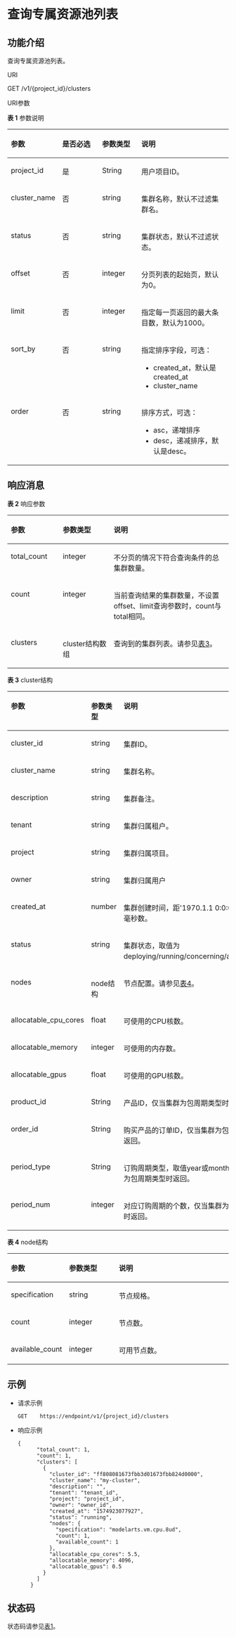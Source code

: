 # 查询专属资源池列表<a name="modelarts_03_0201"></a>

## 功能介绍<a name="section11344325125111"></a>

查询专属资源池列表。

URI

GET /v1/\{project\_id\}/clusters

URI参数

**表 1**  参数说明

<a name="table1464920913178"></a>
<table><thead align="left"><tr id="row1064929171718"><th class="cellrowborder" valign="top" width="18.81188118811881%" id="mcps1.2.5.1.1"><p id="p176494981719"><a name="p176494981719"></a><a name="p176494981719"></a>参数</p>
</th>
<th class="cellrowborder" valign="top" width="19.801980198019802%" id="mcps1.2.5.1.2"><p id="p76491499177"><a name="p76491499177"></a><a name="p76491499177"></a>是否必选</p>
</th>
<th class="cellrowborder" valign="top" width="18.445544554455445%" id="mcps1.2.5.1.3"><p id="p164989131716"><a name="p164989131716"></a><a name="p164989131716"></a>参数类型</p>
</th>
<th class="cellrowborder" valign="top" width="42.94059405940594%" id="mcps1.2.5.1.4"><p id="p16649129121715"><a name="p16649129121715"></a><a name="p16649129121715"></a>说明</p>
</th>
</tr>
</thead>
<tbody><tr id="row1764919201710"><td class="cellrowborder" valign="top" width="18.81188118811881%" headers="mcps1.2.5.1.1 "><p id="p1264969191710"><a name="p1264969191710"></a><a name="p1264969191710"></a>project_id</p>
</td>
<td class="cellrowborder" valign="top" width="19.801980198019802%" headers="mcps1.2.5.1.2 "><p id="p2064939191717"><a name="p2064939191717"></a><a name="p2064939191717"></a>是</p>
</td>
<td class="cellrowborder" valign="top" width="18.445544554455445%" headers="mcps1.2.5.1.3 "><p id="p16499914173"><a name="p16499914173"></a><a name="p16499914173"></a>String</p>
</td>
<td class="cellrowborder" valign="top" width="42.94059405940594%" headers="mcps1.2.5.1.4 "><p id="p864917971716"><a name="p864917971716"></a><a name="p864917971716"></a>用户项目ID。</p>
</td>
</tr>
<tr id="row146493931714"><td class="cellrowborder" valign="top" width="18.81188118811881%" headers="mcps1.2.5.1.1 "><p id="p66501395179"><a name="p66501395179"></a><a name="p66501395179"></a>cluster_name</p>
</td>
<td class="cellrowborder" valign="top" width="19.801980198019802%" headers="mcps1.2.5.1.2 "><p id="p265013911713"><a name="p265013911713"></a><a name="p265013911713"></a>否</p>
</td>
<td class="cellrowborder" valign="top" width="18.445544554455445%" headers="mcps1.2.5.1.3 "><p id="p1265079181714"><a name="p1265079181714"></a><a name="p1265079181714"></a>string</p>
</td>
<td class="cellrowborder" valign="top" width="42.94059405940594%" headers="mcps1.2.5.1.4 "><p id="p0650491176"><a name="p0650491176"></a><a name="p0650491176"></a>集群名称，默认不过滤集群名。</p>
</td>
</tr>
<tr id="row1765089161714"><td class="cellrowborder" valign="top" width="18.81188118811881%" headers="mcps1.2.5.1.1 "><p id="p1565013910175"><a name="p1565013910175"></a><a name="p1565013910175"></a>status</p>
</td>
<td class="cellrowborder" valign="top" width="19.801980198019802%" headers="mcps1.2.5.1.2 "><p id="p136507912170"><a name="p136507912170"></a><a name="p136507912170"></a>否</p>
</td>
<td class="cellrowborder" valign="top" width="18.445544554455445%" headers="mcps1.2.5.1.3 "><p id="p18650991172"><a name="p18650991172"></a><a name="p18650991172"></a>string</p>
</td>
<td class="cellrowborder" valign="top" width="42.94059405940594%" headers="mcps1.2.5.1.4 "><p id="p126508917179"><a name="p126508917179"></a><a name="p126508917179"></a>集群状态，默认不过滤状态。</p>
</td>
</tr>
<tr id="row8665337181711"><td class="cellrowborder" valign="top" width="18.81188118811881%" headers="mcps1.2.5.1.1 "><p id="p176651237141714"><a name="p176651237141714"></a><a name="p176651237141714"></a>offset</p>
</td>
<td class="cellrowborder" valign="top" width="19.801980198019802%" headers="mcps1.2.5.1.2 "><p id="p186651737151719"><a name="p186651737151719"></a><a name="p186651737151719"></a>否</p>
</td>
<td class="cellrowborder" valign="top" width="18.445544554455445%" headers="mcps1.2.5.1.3 "><p id="p7665193710173"><a name="p7665193710173"></a><a name="p7665193710173"></a>integer</p>
</td>
<td class="cellrowborder" valign="top" width="42.94059405940594%" headers="mcps1.2.5.1.4 "><p id="p106653374174"><a name="p106653374174"></a><a name="p106653374174"></a>分页列表的起始页，默认为0。</p>
</td>
</tr>
<tr id="row63037496175"><td class="cellrowborder" valign="top" width="18.81188118811881%" headers="mcps1.2.5.1.1 "><p id="p113041494172"><a name="p113041494172"></a><a name="p113041494172"></a>limit</p>
</td>
<td class="cellrowborder" valign="top" width="19.801980198019802%" headers="mcps1.2.5.1.2 "><p id="p43041949171716"><a name="p43041949171716"></a><a name="p43041949171716"></a>否</p>
</td>
<td class="cellrowborder" valign="top" width="18.445544554455445%" headers="mcps1.2.5.1.3 "><p id="p8304149151711"><a name="p8304149151711"></a><a name="p8304149151711"></a>integer</p>
</td>
<td class="cellrowborder" valign="top" width="42.94059405940594%" headers="mcps1.2.5.1.4 "><p id="p930454917176"><a name="p930454917176"></a><a name="p930454917176"></a>指定每一页返回的最大条目数，默认为1000。</p>
</td>
</tr>
<tr id="row76861129184"><td class="cellrowborder" valign="top" width="18.81188118811881%" headers="mcps1.2.5.1.1 "><p id="p176866216181"><a name="p176866216181"></a><a name="p176866216181"></a>sort_by</p>
</td>
<td class="cellrowborder" valign="top" width="19.801980198019802%" headers="mcps1.2.5.1.2 "><p id="p19686172121818"><a name="p19686172121818"></a><a name="p19686172121818"></a>否</p>
</td>
<td class="cellrowborder" valign="top" width="18.445544554455445%" headers="mcps1.2.5.1.3 "><p id="p11686427185"><a name="p11686427185"></a><a name="p11686427185"></a>string</p>
</td>
<td class="cellrowborder" valign="top" width="42.94059405940594%" headers="mcps1.2.5.1.4 "><p id="p164315594910"><a name="p164315594910"></a><a name="p164315594910"></a>指定排序字段，可选：</p>
<a name="ul14742135720492"></a><a name="ul14742135720492"></a><ul id="ul14742135720492"><li>created_at，默认是created_at</li><li>cluster_name</li></ul>
</td>
</tr>
<tr id="row11629161616189"><td class="cellrowborder" valign="top" width="18.81188118811881%" headers="mcps1.2.5.1.1 "><p id="p362931681812"><a name="p362931681812"></a><a name="p362931681812"></a>order</p>
</td>
<td class="cellrowborder" valign="top" width="19.801980198019802%" headers="mcps1.2.5.1.2 "><p id="p19629121611815"><a name="p19629121611815"></a><a name="p19629121611815"></a>否</p>
</td>
<td class="cellrowborder" valign="top" width="18.445544554455445%" headers="mcps1.2.5.1.3 "><p id="p862901691815"><a name="p862901691815"></a><a name="p862901691815"></a>string</p>
</td>
<td class="cellrowborder" valign="top" width="42.94059405940594%" headers="mcps1.2.5.1.4 "><p id="p72841230145017"><a name="p72841230145017"></a><a name="p72841230145017"></a>排序方式，可选：</p>
<a name="ul14672362502"></a><a name="ul14672362502"></a><ul id="ul14672362502"><li>asc，递增排序</li><li>desc，递减排序，默认是desc。</li></ul>
</td>
</tr>
</tbody>
</table>

## 响应消息<a name="section775911415526"></a>

**表 2**  响应参数

<a name="table10818184019183"></a>
<table><thead align="left"><tr id="row1881884081819"><th class="cellrowborder" valign="top" width="23.46%" id="mcps1.2.4.1.1"><p id="p14818040191812"><a name="p14818040191812"></a><a name="p14818040191812"></a>参数</p>
</th>
<th class="cellrowborder" valign="top" width="23%" id="mcps1.2.4.1.2"><p id="p581844071810"><a name="p581844071810"></a><a name="p581844071810"></a>参数类型</p>
</th>
<th class="cellrowborder" valign="top" width="53.54%" id="mcps1.2.4.1.3"><p id="p17818174015181"><a name="p17818174015181"></a><a name="p17818174015181"></a>说明</p>
</th>
</tr>
</thead>
<tbody><tr id="row7818540191813"><td class="cellrowborder" valign="top" width="23.46%" headers="mcps1.2.4.1.1 "><p id="p3818114091818"><a name="p3818114091818"></a><a name="p3818114091818"></a>total_count</p>
</td>
<td class="cellrowborder" valign="top" width="23%" headers="mcps1.2.4.1.2 "><p id="p08181940181813"><a name="p08181940181813"></a><a name="p08181940181813"></a>integer</p>
</td>
<td class="cellrowborder" valign="top" width="53.54%" headers="mcps1.2.4.1.3 "><p id="p1281824091817"><a name="p1281824091817"></a><a name="p1281824091817"></a>不分页的情况下符合查询条件的总集群数量。</p>
</td>
</tr>
<tr id="row11438859131815"><td class="cellrowborder" valign="top" width="23.46%" headers="mcps1.2.4.1.1 "><p id="p19438185915182"><a name="p19438185915182"></a><a name="p19438185915182"></a>count</p>
</td>
<td class="cellrowborder" valign="top" width="23%" headers="mcps1.2.4.1.2 "><p id="p184397598189"><a name="p184397598189"></a><a name="p184397598189"></a>integer</p>
</td>
<td class="cellrowborder" valign="top" width="53.54%" headers="mcps1.2.4.1.3 "><p id="p84398597185"><a name="p84398597185"></a><a name="p84398597185"></a>当前查询结果的集群数量，不设置offset、limit查询参数时，count与total相同。</p>
</td>
</tr>
<tr id="row1857761021919"><td class="cellrowborder" valign="top" width="23.46%" headers="mcps1.2.4.1.1 "><p id="p15771510101920"><a name="p15771510101920"></a><a name="p15771510101920"></a>clusters</p>
</td>
<td class="cellrowborder" valign="top" width="23%" headers="mcps1.2.4.1.2 "><p id="p107937161192"><a name="p107937161192"></a><a name="p107937161192"></a>cluster结构数组</p>
</td>
<td class="cellrowborder" valign="top" width="53.54%" headers="mcps1.2.4.1.3 "><p id="p1457718104198"><a name="p1457718104198"></a><a name="p1457718104198"></a>查询到的集群列表。请参见<a href="#table3329335121912">表3</a>。</p>
</td>
</tr>
</tbody>
</table>

**表 3**  cluster结构

<a name="table3329335121912"></a>
<table><thead align="left"><tr id="row5330123513191"><th class="cellrowborder" valign="top" width="23.46%" id="mcps1.2.4.1.1"><p id="p13330113518199"><a name="p13330113518199"></a><a name="p13330113518199"></a>参数</p>
</th>
<th class="cellrowborder" valign="top" width="23%" id="mcps1.2.4.1.2"><p id="p1033011359199"><a name="p1033011359199"></a><a name="p1033011359199"></a>参数类型</p>
</th>
<th class="cellrowborder" valign="top" width="53.54%" id="mcps1.2.4.1.3"><p id="p1233083571919"><a name="p1233083571919"></a><a name="p1233083571919"></a>说明</p>
</th>
</tr>
</thead>
<tbody><tr id="row1833033511191"><td class="cellrowborder" valign="top" width="23.46%" headers="mcps1.2.4.1.1 "><p id="p4330123512193"><a name="p4330123512193"></a><a name="p4330123512193"></a>cluster_id</p>
</td>
<td class="cellrowborder" valign="top" width="23%" headers="mcps1.2.4.1.2 "><p id="p53301135101916"><a name="p53301135101916"></a><a name="p53301135101916"></a>string</p>
</td>
<td class="cellrowborder" valign="top" width="53.54%" headers="mcps1.2.4.1.3 "><p id="p14330203571910"><a name="p14330203571910"></a><a name="p14330203571910"></a>集群ID。</p>
</td>
</tr>
<tr id="row10330143571917"><td class="cellrowborder" valign="top" width="23.46%" headers="mcps1.2.4.1.1 "><p id="p23301135161917"><a name="p23301135161917"></a><a name="p23301135161917"></a>cluster_name</p>
</td>
<td class="cellrowborder" valign="top" width="23%" headers="mcps1.2.4.1.2 "><p id="p23302356197"><a name="p23302356197"></a><a name="p23302356197"></a>string</p>
</td>
<td class="cellrowborder" valign="top" width="53.54%" headers="mcps1.2.4.1.3 "><p id="p104381952204"><a name="p104381952204"></a><a name="p104381952204"></a>集群名称。</p>
</td>
</tr>
<tr id="row113307353192"><td class="cellrowborder" valign="top" width="23.46%" headers="mcps1.2.4.1.1 "><p id="p63301235141912"><a name="p63301235141912"></a><a name="p63301235141912"></a>description</p>
</td>
<td class="cellrowborder" valign="top" width="23%" headers="mcps1.2.4.1.2 "><p id="p11330173591913"><a name="p11330173591913"></a><a name="p11330173591913"></a>string</p>
</td>
<td class="cellrowborder" valign="top" width="53.54%" headers="mcps1.2.4.1.3 "><p id="p19173171982014"><a name="p19173171982014"></a><a name="p19173171982014"></a>集群备注。</p>
</td>
</tr>
<tr id="row637093513206"><td class="cellrowborder" valign="top" width="23.46%" headers="mcps1.2.4.1.1 "><p id="p537003510203"><a name="p537003510203"></a><a name="p537003510203"></a>tenant</p>
</td>
<td class="cellrowborder" valign="top" width="23%" headers="mcps1.2.4.1.2 "><p id="p15371235132011"><a name="p15371235132011"></a><a name="p15371235132011"></a>string</p>
</td>
<td class="cellrowborder" valign="top" width="53.54%" headers="mcps1.2.4.1.3 "><p id="p19420541182017"><a name="p19420541182017"></a><a name="p19420541182017"></a>集群归属租户。</p>
</td>
</tr>
<tr id="row729917323203"><td class="cellrowborder" valign="top" width="23.46%" headers="mcps1.2.4.1.1 "><p id="p929963213208"><a name="p929963213208"></a><a name="p929963213208"></a>project</p>
</td>
<td class="cellrowborder" valign="top" width="23%" headers="mcps1.2.4.1.2 "><p id="p10299532122014"><a name="p10299532122014"></a><a name="p10299532122014"></a>string</p>
</td>
<td class="cellrowborder" valign="top" width="53.54%" headers="mcps1.2.4.1.3 "><p id="p182997326202"><a name="p182997326202"></a><a name="p182997326202"></a>集群归属项目。</p>
</td>
</tr>
<tr id="row85002299200"><td class="cellrowborder" valign="top" width="23.46%" headers="mcps1.2.4.1.1 "><p id="p050092972010"><a name="p050092972010"></a><a name="p050092972010"></a>owner</p>
</td>
<td class="cellrowborder" valign="top" width="23%" headers="mcps1.2.4.1.2 "><p id="p17500829102013"><a name="p17500829102013"></a><a name="p17500829102013"></a>string</p>
</td>
<td class="cellrowborder" valign="top" width="53.54%" headers="mcps1.2.4.1.3 "><p id="p1250013291208"><a name="p1250013291208"></a><a name="p1250013291208"></a>集群归属用户</p>
</td>
</tr>
<tr id="row13153262201"><td class="cellrowborder" valign="top" width="23.46%" headers="mcps1.2.4.1.1 "><p id="p1031572642020"><a name="p1031572642020"></a><a name="p1031572642020"></a>created_at</p>
</td>
<td class="cellrowborder" valign="top" width="23%" headers="mcps1.2.4.1.2 "><p id="p15315122692018"><a name="p15315122692018"></a><a name="p15315122692018"></a>number</p>
</td>
<td class="cellrowborder" valign="top" width="53.54%" headers="mcps1.2.4.1.3 "><p id="p531532642014"><a name="p531532642014"></a><a name="p531532642014"></a>集群创建时间，距'1970.1.1 0:0:0 UTC'的毫秒数。</p>
</td>
</tr>
<tr id="row66782051218"><td class="cellrowborder" valign="top" width="23.46%" headers="mcps1.2.4.1.1 "><p id="p367813510215"><a name="p367813510215"></a><a name="p367813510215"></a>status</p>
</td>
<td class="cellrowborder" valign="top" width="23%" headers="mcps1.2.4.1.2 "><p id="p18678155202119"><a name="p18678155202119"></a><a name="p18678155202119"></a>string</p>
</td>
<td class="cellrowborder" valign="top" width="53.54%" headers="mcps1.2.4.1.3 "><p id="p1467810519212"><a name="p1467810519212"></a><a name="p1467810519212"></a>集群状态，取值为deploying/running/concerning/abnormal。</p>
</td>
</tr>
<tr id="row1192488152120"><td class="cellrowborder" valign="top" width="23.46%" headers="mcps1.2.4.1.1 "><p id="p692428162116"><a name="p692428162116"></a><a name="p692428162116"></a>nodes</p>
</td>
<td class="cellrowborder" valign="top" width="23%" headers="mcps1.2.4.1.2 "><p id="p735462219215"><a name="p735462219215"></a><a name="p735462219215"></a>node结构</p>
</td>
<td class="cellrowborder" valign="top" width="53.54%" headers="mcps1.2.4.1.3 "><p id="p4924289219"><a name="p4924289219"></a><a name="p4924289219"></a>节点配置。请参见<a href="#table1977248142212">表4</a>。</p>
</td>
</tr>
<tr id="row1930417313216"><td class="cellrowborder" valign="top" width="23.46%" headers="mcps1.2.4.1.1 "><p id="p12304153110210"><a name="p12304153110210"></a><a name="p12304153110210"></a>allocatable_cpu_cores</p>
</td>
<td class="cellrowborder" valign="top" width="23%" headers="mcps1.2.4.1.2 "><p id="p1830473119210"><a name="p1830473119210"></a><a name="p1830473119210"></a>float</p>
</td>
<td class="cellrowborder" valign="top" width="53.54%" headers="mcps1.2.4.1.3 "><p id="p1930423142114"><a name="p1930423142114"></a><a name="p1930423142114"></a>可使用的CPU核数。</p>
</td>
</tr>
<tr id="row2226173411211"><td class="cellrowborder" valign="top" width="23.46%" headers="mcps1.2.4.1.1 "><p id="p8226123422112"><a name="p8226123422112"></a><a name="p8226123422112"></a>allocatable_memory</p>
</td>
<td class="cellrowborder" valign="top" width="23%" headers="mcps1.2.4.1.2 "><p id="p222613347211"><a name="p222613347211"></a><a name="p222613347211"></a>integer</p>
</td>
<td class="cellrowborder" valign="top" width="53.54%" headers="mcps1.2.4.1.3 "><p id="p22261534152117"><a name="p22261534152117"></a><a name="p22261534152117"></a>可使用的内存数。</p>
</td>
</tr>
<tr id="row13543151172117"><td class="cellrowborder" valign="top" width="23.46%" headers="mcps1.2.4.1.1 "><p id="p3543165112114"><a name="p3543165112114"></a><a name="p3543165112114"></a>allocatable_gpus</p>
</td>
<td class="cellrowborder" valign="top" width="23%" headers="mcps1.2.4.1.2 "><p id="p13543185132117"><a name="p13543185132117"></a><a name="p13543185132117"></a>float</p>
</td>
<td class="cellrowborder" valign="top" width="53.54%" headers="mcps1.2.4.1.3 "><p id="p185431451132114"><a name="p185431451132114"></a><a name="p185431451132114"></a>可使用的GPU核数。</p>
</td>
</tr>
<tr id="row15082540216"><td class="cellrowborder" valign="top" width="23.46%" headers="mcps1.2.4.1.1 "><p id="p13508195410219"><a name="p13508195410219"></a><a name="p13508195410219"></a>product_id</p>
</td>
<td class="cellrowborder" valign="top" width="23%" headers="mcps1.2.4.1.2 "><p id="p17508754132114"><a name="p17508754132114"></a><a name="p17508754132114"></a>String</p>
</td>
<td class="cellrowborder" valign="top" width="53.54%" headers="mcps1.2.4.1.3 "><p id="p150810547213"><a name="p150810547213"></a><a name="p150810547213"></a>产品ID，仅当集群为包周期类型时返回。</p>
</td>
</tr>
<tr id="row13338151219225"><td class="cellrowborder" valign="top" width="23.46%" headers="mcps1.2.4.1.1 "><p id="p1533814122227"><a name="p1533814122227"></a><a name="p1533814122227"></a>order_id</p>
</td>
<td class="cellrowborder" valign="top" width="23%" headers="mcps1.2.4.1.2 "><p id="p1133851222216"><a name="p1133851222216"></a><a name="p1133851222216"></a>String</p>
</td>
<td class="cellrowborder" valign="top" width="53.54%" headers="mcps1.2.4.1.3 "><p id="p14338121217221"><a name="p14338121217221"></a><a name="p14338121217221"></a>购买产品的订单ID，仅当集群为包周期类型时返回。</p>
</td>
</tr>
<tr id="row2986191452215"><td class="cellrowborder" valign="top" width="23.46%" headers="mcps1.2.4.1.1 "><p id="p6986714122216"><a name="p6986714122216"></a><a name="p6986714122216"></a>period_type</p>
</td>
<td class="cellrowborder" valign="top" width="23%" headers="mcps1.2.4.1.2 "><p id="p18986111416229"><a name="p18986111416229"></a><a name="p18986111416229"></a>String</p>
</td>
<td class="cellrowborder" valign="top" width="53.54%" headers="mcps1.2.4.1.3 "><p id="p2986161413222"><a name="p2986161413222"></a><a name="p2986161413222"></a>订购周期类型，取值year或month，仅当集群为包周期类型时返回。</p>
</td>
</tr>
<tr id="row446823182215"><td class="cellrowborder" valign="top" width="23.46%" headers="mcps1.2.4.1.1 "><p id="p184684314228"><a name="p184684314228"></a><a name="p184684314228"></a>period_num</p>
</td>
<td class="cellrowborder" valign="top" width="23%" headers="mcps1.2.4.1.2 "><p id="p144682319220"><a name="p144682319220"></a><a name="p144682319220"></a>integer</p>
</td>
<td class="cellrowborder" valign="top" width="53.54%" headers="mcps1.2.4.1.3 "><p id="p19468133116224"><a name="p19468133116224"></a><a name="p19468133116224"></a>对应订购周期的个数，仅当集群为包周期类型时返回。</p>
</td>
</tr>
</tbody>
</table>

**表 4**  node结构

<a name="table1977248142212"></a>
<table><thead align="left"><tr id="row277648162213"><th class="cellrowborder" valign="top" width="23.46%" id="mcps1.2.4.1.1"><p id="p3773484224"><a name="p3773484224"></a><a name="p3773484224"></a>参数</p>
</th>
<th class="cellrowborder" valign="top" width="23%" id="mcps1.2.4.1.2"><p id="p4773486225"><a name="p4773486225"></a><a name="p4773486225"></a>参数类型</p>
</th>
<th class="cellrowborder" valign="top" width="53.54%" id="mcps1.2.4.1.3"><p id="p977114815227"><a name="p977114815227"></a><a name="p977114815227"></a>说明</p>
</th>
</tr>
</thead>
<tbody><tr id="row117712481229"><td class="cellrowborder" valign="top" width="23.46%" headers="mcps1.2.4.1.1 "><p id="p6771489229"><a name="p6771489229"></a><a name="p6771489229"></a>specification</p>
</td>
<td class="cellrowborder" valign="top" width="23%" headers="mcps1.2.4.1.2 "><p id="p16773483226"><a name="p16773483226"></a><a name="p16773483226"></a>string</p>
</td>
<td class="cellrowborder" valign="top" width="53.54%" headers="mcps1.2.4.1.3 "><p id="p103832116232"><a name="p103832116232"></a><a name="p103832116232"></a>节点规格。</p>
</td>
</tr>
<tr id="row1477148142219"><td class="cellrowborder" valign="top" width="23.46%" headers="mcps1.2.4.1.1 "><p id="p16773488223"><a name="p16773488223"></a><a name="p16773488223"></a>count</p>
</td>
<td class="cellrowborder" valign="top" width="23%" headers="mcps1.2.4.1.2 "><p id="p107720489222"><a name="p107720489222"></a><a name="p107720489222"></a>integer</p>
</td>
<td class="cellrowborder" valign="top" width="53.54%" headers="mcps1.2.4.1.3 "><p id="p5772483222"><a name="p5772483222"></a><a name="p5772483222"></a>节点数。</p>
</td>
</tr>
<tr id="row418711442319"><td class="cellrowborder" valign="top" width="23.46%" headers="mcps1.2.4.1.1 "><p id="p17187141402314"><a name="p17187141402314"></a><a name="p17187141402314"></a>available_count</p>
</td>
<td class="cellrowborder" valign="top" width="23%" headers="mcps1.2.4.1.2 "><p id="p181879143236"><a name="p181879143236"></a><a name="p181879143236"></a>integer</p>
</td>
<td class="cellrowborder" valign="top" width="53.54%" headers="mcps1.2.4.1.3 "><p id="p11646320112319"><a name="p11646320112319"></a><a name="p11646320112319"></a>可用节点数。</p>
</td>
</tr>
</tbody>
</table>

## 示例<a name="section5211618492"></a>

-   请求示例

    ```
    GET    https://endpoint/v1/{project_id}/clusters
    ```


-   响应示例

    ```
    {
          "total_count": 1,
          "count": 1,
          "clusters": [
            {
              "cluster_id": "ff808081673fbb3d01673fbb824d0000",
              "cluster_name": "my-cluster",
              "description": "",
              "tenant": "tenant_id",
              "project": "project_id",
              "owner": "owner_id",
              "created_at": "1574923077927",
              "status": "running",
              "nodes": {
                "specification": "modelarts.vm.cpu.8ud",
                "count": 1,
                "available_count": 1
              },
              "allocatable_cpu_cores": 5.5,
              "allocatable_memory": 4096,
              "allocatable_gpus": 0.5
            }
          ]
        }
    
    ```


## 状态码<a name="section16948739"></a>

状态码请参见[表1](状态码.md#table1450010510213)。

